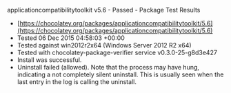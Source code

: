 ﻿applicationcompatibilitytoolkit v5.6 - Passed - Package Test Results
 * [https://chocolatey.org/packages/applicationcompatibilitytoolkit/5.6](https://chocolatey.org/packages/applicationcompatibilitytoolkit/5.6)
 * Tested 06 Dec 2015 04:58:03 +00:00
 * Tested against win2012r2x64 (Windows Server 2012 R2 x64)
 * Tested with chocolatey-package-verifier service v0.3.0-25-g8d3e427
 * Install was successful.
 * Uninstall failed (allowed). Note that the process may have hung, indicating a not completely silent uninstall. This is usually seen when the last entry in the log is calling the uninstall.